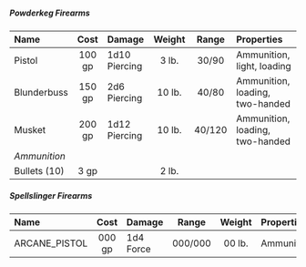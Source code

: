 
##### Powderkeg Firearms
| Name         | Cost   | Damage        | Weight | Range   | Properties                      |
|:-------------|:------:|:--------------|:------:|:-------:|:--------------------------------|
| Pistol       | 100 gp | 1d10 Piercing |  3 lb. | 30/90   | Ammunition, light, loading      |
| Blunderbuss  | 150 gp | 2d6  Piercing | 10 lb. | 40/80   | Ammunition, loading, two-handed |
| Musket       | 200 gp | 1d12 Piercing | 10 lb. | 40/120  | Ammunition, loading, two-handed |
|*Ammunition*    |        |               |        |         |                                 |
| Bullets (10) |   3 gp |               |  2 lb. |         |                                 |



##### Spellslinger Firearms
| Name          | Cost   | Damage    | Range  | Weight | Properties |
|:--------------|:------:|:----------|:------:|:------:|:-----------|
| ARCANE_PISTOL | 000 gp | 1d4 Force | 000/000| 00 lb. | Ammunition |
